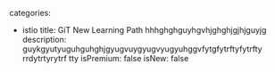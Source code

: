 categories:
  - istio
title: GiT New Learning Path hhhghghguyhgvhjghghjgjhjguyjg
description: guykgyutyuguhguhghjgyugvuygyugvyugyuhggvfytgfytrftyfytrfty rrdytrtyrytrf tty
isPremium: false
isNew: false